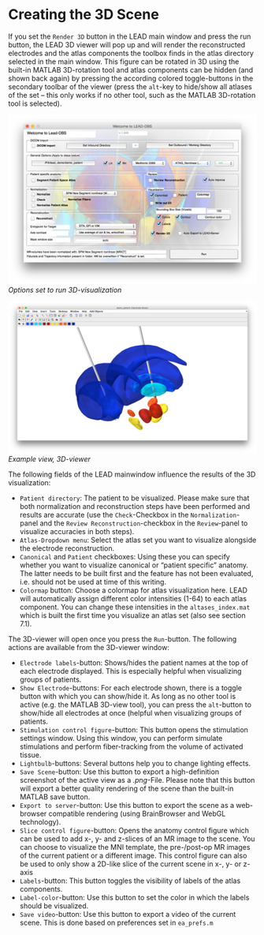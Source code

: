 # Creating the 3D Scene

If you set the `Render 3D` button in the LEAD main window and press the run button, the LEAD 3D viewer will pop up and will render the reconstructed electrodes and the atlas components the toolbox finds in the atlas directory selected in the main window. This figure can be rotated in 3D using the built-in MATLAB 3D-rotation tool and atlas components can be hidden \(and shown back again\) by pressing the according colored toggle-buttons in the secondary toolbar of the viewer \(press the `alt`-key to hide/show all atlases of the set – this only works if no other tool, such as the MATLAB 3D-rotation tool is selected\).

![Example of a 2D image](.gitbook/assets/3dview_run.png) _Options set to run 3D-visualization_

![Example of a 2D image](.gitbook/assets/3d_viewer_example.png) _Example view, 3D-viewer_

The following fields of the LEAD mainwindow influence the results of the 3D visualization:

* `Patient directory`: The patient to be visualized. Please make sure that both normalization and reconstruction steps have been performed and results are accurate \(use the `Check`-Checkbox in the `Normalization`-panel and the `Review Reconstruction`-checkbox in the `Review`-panel to visualize accuracies in both steps\).
* `Atlas-Dropdown menu`: Select the atlas set you want to visualize alongside the electrode reconstruction.
* `Canonical` and `Patient` checkboxes: Using these you can specify whether you want to visualize canonical or “patient specific” anatomy. The latter needs to be built first and the feature has not been evaluated, i.e. should not be used at time of this writing.
* `Colormap` button: Choose a colormap for atlas visualization here. LEAD will automatically assign different color intensities \(1-64\) to each atlas component. You can change these intensities in the `altases_index.mat` which is built the first time you visualize an atlas set \(also see section 7.1\).

The 3D-viewer will open once you press the `Run`-button. The following actions are available from the 3D-viewer window:

* `Electrode labels`-button: Shows/hides the patient names at the top of each electrode displayed. This is especially helpful when visualizing groups of patients.
* `Show Electrode`-buttons: For each electrode shown, there is a toggle button with which you can show/hide it. As long as no other tool is active \(e.g. the MATLAB 3D-view tool\), you can press the `alt`-button to show/hide all electrodes at once \(helpful when visualizing groups of patients.
* `Stimulation control figure`-button: This button opens the stimulation settings window. Using this window, you can perform simulate stimulations and perform fiber-tracking from the volume of activated tissue.
* `Lightbulb`-buttons: Several buttons help you to change lighting effects.
* `Save Scene`-button: Use this button to export a high-definition screenshot of the active view as a _.png_-File. Please note that this button will export a better quality rendering of the scene than the built-in MATLAB save button.
* `Export to server`-button: Use this button to export the scene as a web-browser compatible rendering \(using BrainBrowser and WebGL technology\).
* `Slice control figure`-button: Opens the anatomy control figure which can be used to add x-, y- and z-slices of an MR image to the scene. You can choose to visualize the MNI template, the pre-/post-op MR images of the current patient or a different image. This control figure can also be used to only show a 2D-like slice of the current scene in x-, y- or z-axis
* `Labels`-button: This button toggles the visibility of labels of the atlas components.
* `Label-color`-button: Use this button to set the color in which the labels should be visualized.
* `Save video`-button: Use this button to export a video of the current scene. This is done based on preferences set in `ea_prefs.m`

